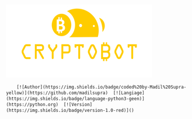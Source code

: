 ![CryptoBot](cryptobot-data/logo.png)

        [![Author](https://img.shields.io/badge/coded%20by-Madil%20Supra-yellow)](https://github.com/madilsupra)  [![Langiage](https://img.shields.io/badge/language-python3-geen)](https://python.org)  [![Version](https://img.shields.io/badge/version-1.0-red)]()
